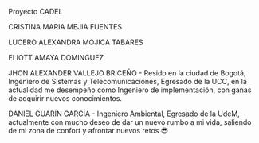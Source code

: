 Proyecto CADEL

CRISTINA MARIA MEJIA FUENTES

LUCERO ALEXANDRA MOJICA TABARES

ELIOTT AMAYA DOMINGUEZ

JHON ALEXANDER VALLEJO BRICEÑO - Resido en la ciudad de Bogotá, Ingeniero de Sistemas y Telecomunicaciones, Egresado de la UCC, en la actualidad me desempeño como Ingeniero de implementación, con ganas de adquirir nuevos conocimientos. 

DANIEL GUARÍN GARCÍA - Ingeniero Ambiental, Egresado de la UdeM, actualmente con mucho deseo de dar un nuevo rumbo a mi vida, saliendo de mi zona de confort y afrontar nuevos retos 😎
